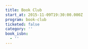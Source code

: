 ```yaml
---
title: Book Club
start_at: 2015-11-09T19:30:00.000Z
program: book-club
ticketed: false
category: ''
book_isbn:
  - ''
---
```

